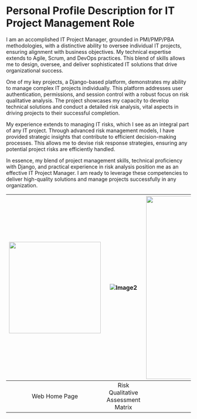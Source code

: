 # Personal Profile Description for IT Project Management Role

I am an accomplished IT Project Manager, grounded in PMI/PMP/PBA methodologies, with a distinctive ability to oversee individual IT projects, ensuring alignment with business objectives. My technical expertise extends to Agile, Scrum, and DevOps practices. This blend of skills allows me to design, oversee, and deliver sophisticated IT solutions that drive organizational success.

One of my key projects, a Django-based platform, demonstrates my ability to manage complex IT projects individually. This platform addresses user authentication, permissions, and session control with a robust focus on risk qualitative analysis. The project showcases my capacity to develop technical solutions and conduct a detailed risk analysis, vital aspects in driving projects to their successful completion.

My experience extends to managing IT risks, which I see as an integral part of any IT project. Through advanced risk management models, I have provided strategic insights that contribute to efficient decision-making processes. This allows me to devise risk response strategies, ensuring any potential project risks are efficiently handled.

In essence, my blend of project management skills, technical proficiency with Django, and practical experience in risk analysis position me as an effective IT Project Manager. I am ready to leverage these competencies to deliver high-quality solutions and manage projects successfully in any organization.

| <img src="https://github.com/babakziaei/Data-Analysis/assets/126654048/a0cf04f3-fa84-4129-9375-a79829e7427d" width="250"> | ![Image2](https://github.com/babakziaei/Data-Analysis/assets/126654048/fe209feb-dfa7-46c8-8969-ffb55aad1ffd) | <img src="https://github.com/babakziaei/Data-Analysis/assets/126654048/22b2eccd-8252-479b-8e4e-b9b7d4a662ae" width="500"> |
|:---:|:---:|:---:|
| Web Home Page | Risk Qualitative Assessment Matrix | Risk Trend |

